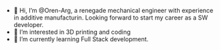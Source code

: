 - 👋 Hi, I’m @Oren-Arg, a renegade mechanical engineer with experience in additive manufacturin. Looking forward to start my career as a SW developer.
- 👀 I’m interested in 3D printing and coding
- 🌱 I’m currently learning Full Stack development.

<!---
Oren-Arg/Oren-Arg is a ✨ special ✨ repository because its `README.md` (this file) appears on your GitHub profile.
You can click the Preview link to take a look at your changes.
--->
